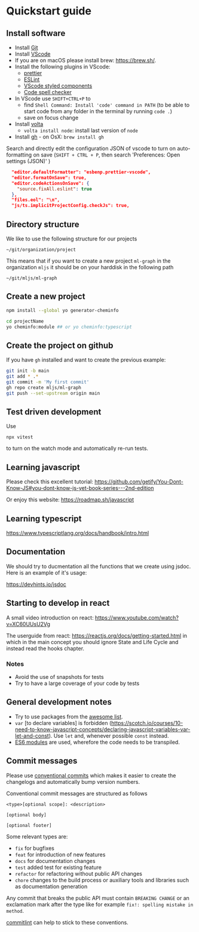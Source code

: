 # Quickstart guide

## Install software

- Install [Git](https://git-scm.com/book/en/v2/Getting-Started-Installing-Git)
- Install [VScode](https://code.visualstudio.com/)
- If you are on macOS please install brew: https://brew.sh/.
- Install the following plugins in VScode:
  - [prettier](https://marketplace.visualstudio.com/items?itemName=esbenp.prettier-vscode)
  - [ESLint](https://marketplace.visualstudio.com/items?itemName=dbaeumer.vscode-eslint)
  - [VScode styled components](https://marketplace.visualstudio.com/items?itemName=styled-components.vscode-styled-components)
  - [Code spell checker](https://marketplace.visualstudio.com/items?itemName=streetsidesoftware.code-spell-checker)
- In VScode use `SHIFT+CTRL+P` to
  - find `Shell Command: Install 'code' command in PATH` (to be able to start code from any folder in the terminal by running `code .`)
  - save on focus change
- Install [volta](https://docs.volta.sh/guide/getting-started)
  - `volta install node`: install last version of `node`
- Install [gh](https://github.com/cli/cli) - on OsX: `brew install gh`

Search and directly edit the configuration JSON of vscode to turn on auto-formatting on save (`SHIFT + CTRL + P`, then search 'Preferences: Open settings (JSON)' )

```json
  "editor.defaultFormatter": "esbenp.prettier-vscode",
  "editor.formatOnSave": true,
  "editor.codeActionsOnSave": {
    "source.fixAll.eslint": true
  },
  "files.eol": "\n",
  "js/ts.implicitProjectConfig.checkJs": true,
```

## Directory structure

We like to use the following structure for our projects

`~/git/organization/project`

This means that if you want to create a new project `ml-graph` in the organization `mljs` it should be on your harddisk in the following path

`~/git/mljs/ml-graph`

## Create a new project

```bash
npm install --global yo generator-cheminfo

cd projectName
yo cheminfo:module ## or yo cheminfo:typescript
```

## Create the project on github

If you have `gh` installed and want to create the previous example:

```bash
git init -b main
git add * .*
git commit -m 'My first commit'
gh repo create mljs/ml-graph
git push --set-upstream origin main
```

## Test driven development

Use

```
npx vitest
```

to turn on the watch mode and automatically re-run tests.

## Learning javascript

Please check this excellent tutorial: https://github.com/getify/You-Dont-Know-JS#you-dont-know-js-yet-book-series---2nd-edition

Or enjoy this website: https://roadmap.sh/javascript

## Learning typescript

https://www.typescriptlang.org/docs/handbook/intro.html

## Documentation

We should try to ducmentation all the functions that we create using jsdoc. Here is an example of it's usage:

https://devhints.io/jsdoc

## Starting to develop in react

A small video introduction on react: https://www.youtube.com/watch?v=XC60UUsU2Vg

The userguide from react: https://reactjs.org/docs/getting-started.html in which in the main concept you should ignore State and Life Cycle and instead read the hooks chapter.

### Notes

- Avoid the use of snapshots for tests
- Try to have a large coverage of your code by tests

## General development notes

- Try to use packages from the [awesome list](https://github.com/cheminfo/awesome).
- `var` [to declare variables] is forbidden (https://scotch.io/courses/10-need-to-know-javascript-concepts/declaring-javascript-variables-var-let-and-const). Use `let` and, whenever possible `const` instead.
- [ES6 modules](https://hacks.mozilla.org/2015/08/es6-in-depth-modules/) are used, wherefore the code needs to be transpiled.

## Commit messages

Please use [conventional commits](https://www.conventionalcommits.org/en/v1.0.0-beta.2/) which makes it easier to create the changelogs and automatically bump version numbers.

Conventional commit messages are structured as follows

```
<type>[optional scope]: <description>

[optional body]

[optional footer]
```

Some relevant types are:

- `fix` for bugfixes
- `feat` for introduction of new features
- `docs` for documentation changes
- `test` added test for existing feature
- `refactor` for refactoring without public API changes
- `chore` changes to the build process or auxiliary tools and libraries such as documentation generation

Any commit that breaks the public API must contain `BREAKING CHANGE` or an exclamation mark after the type like for example `fix!: spelling mistake in method`.

[commitlint](https://commitlint.js.org/#/) can help to stick to these conventions.

